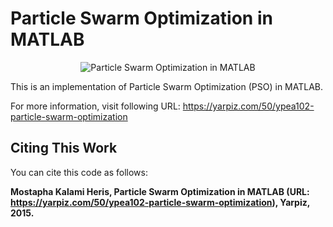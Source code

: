 # Particle Swarm Optimization in MATLAB

<p align = "center">
    <img src = "https://yarpiz.com/wp-content/uploads/2015/09/ypea102-particle-swarm-optimization.jpg" alt = "Particle Swarm Optimization in MATLAB">
</p>

This is an implementation of Particle Swarm Optimization (PSO) in MATLAB.

For more information, visit following URL:
https://yarpiz.com/50/ypea102-particle-swarm-optimization

## Citing This Work
You can cite this code as follows:

**Mostapha Kalami Heris, Particle Swarm Optimization in MATLAB (URL: https://yarpiz.com/50/ypea102-particle-swarm-optimization), Yarpiz, 2015.**
